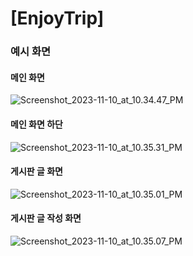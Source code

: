 # [EnjoyTrip]

### 예시 화면

#### 메인 화면

![Screenshot_2023-11-10_at_10.34.47_PM](/uploads/d2da950c863a892f5f79226c3211a3b6/Screenshot_2023-11-10_at_10.34.47_PM.png)

#### 메인 화면 하단

![Screenshot_2023-11-10_at_10.35.31_PM](/uploads/a001b94d45d0b211ce4c96e8c281aa67/Screenshot_2023-11-10_at_10.35.31_PM.png)

#### 게시판 글 화면

![Screenshot_2023-11-10_at_10.35.01_PM](/uploads/f2ab39f33477019c8a341f1d5a8098ad/Screenshot_2023-11-10_at_10.35.01_PM.png)

#### 게시판 글 작성 화면

![Screenshot_2023-11-10_at_10.35.07_PM](/uploads/ec9012d95f082382497791563c937699/Screenshot_2023-11-10_at_10.35.07_PM.png)
